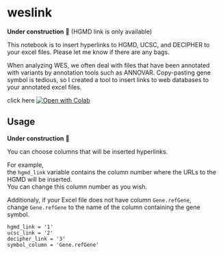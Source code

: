 # weslink
__Under construction__ 🚧  (HGMD link is only available)

This notebook is to insert hyperlinks to HGMD, UCSC, and DECIPHER to your excel files. 
Please let me know if there are any bags.



When analyzing WES, we often deal with files that have been annotated with variants by annotation tools such as ANNOVAR.
Copy-pasting gene symbol is tedious, so I created a tool to insert links to web databases to your annotated excel files.

click here
[![Open with Colab](https://colab.research.google.com/assets/colab-badge.svg)](https://colab.research.google.com/github/ysut/weslink/blob/main/weslink_beta.ipynb)

## Usage
__Under construction__ 🚧

You can choose columns that will be inserted hyperlinks.  
  
For example,   
the `hgmd_link` variable contains the column number where the URLs to the HGMD will be inserted.  
You can change this column number as you wish.  
  
Additionaly, if your Excel file does not have column `Gene.refGene`,  
change `Gene.refGene` to the name of the column containing the gene symbol.

~~~
hgmd_link = '1'
ucsc_link = '2'
decipher_link = '3'
symbol_column = 'Gene.refGene'
~~~
